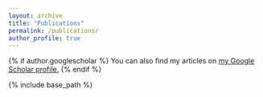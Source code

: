 ```yaml
---
layout: archive
title: "Publications"
permalink: /publications/
author_profile: true
---
```


{% if author.googlescholar %}
  You can also find my articles on <u><a href="{{author.googlescholar}}">my Google Scholar profile</a>.</u>
{% endif %}

{% include base_path %}

<!-- ## Demonstrations

**Bao Huy Nguyen**, An Khang Vo, Minh Tuan Dam, Quoc Phu Huynh, Minh Phuong Hoang,
"[Scabo: XR Smart Cardboard Toy Kit
](https://dl.acm.org/doi/10.1145/3532725.3535586)," *SIGGRAPH Lab Installation, 2022*

**Bao Huy Nguyen**, An Khang Vo, Minh Phuong Hoang,"[Sant: Creating virtual scenarios by smart devices](https://drive.google.com/file/d/1ADefYquuwyUcDWK3Tgv5VJhcjKehDiOs/view?usp=sharing)," *IEEE ISMAR, Demonstration, 2022* -->
